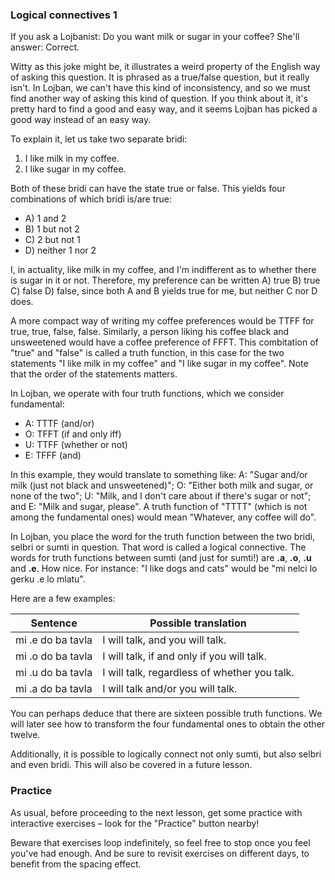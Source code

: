 ### Logical connectives 1

<!--
This lesson is still under construction.
Please check back in a few weeks.
-->

<!--
Lojban is said to be a logical language.
So, well, it gotta have some logical connectives, right?
Surprise, surprise, turns out it does!
-->

If you ask a Lojbanist: Do you want milk or sugar in your coffee? She'll answer: Correct.

Witty as this joke might be, it illustrates a weird property of the English way of asking this question.
It is phrased as a true/false question, but it really isn't.
In Lojban, we can't have this kind of inconsistency, and so we must find another way of asking this kind of question.
If you think about it, it's pretty hard to find a good and easy way, and it seems Lojban has picked a good way instead of an easy way.

To explain it, let us take two separate bridi:

1. I like milk in my coffee.
2. I like sugar in my coffee.

Both of these bridi can have the state true or false. This yields four combinations of which bridi is/are true:

* A) 1 and 2
* B) 1 but not 2
* C) 2 but not 1
* D) neither 1 nor 2

I, in actuality, like milk in my coffee, and I'm indifferent as to whether there is sugar in it or not.
Therefore, my preference can be written A) true B) true C) false D) false, since both A and B yields true for me, but neither C nor D does.

A more compact way of writing my coffee preferences would be TTFF for true, true, false, false.
Similarly, a person liking his coffee black and unsweetened would have a coffee preference of FFFT.
This combitation of "true" and "false" is called a truth function, in this case for the two statements "I like milk in my coffee" and "I like sugar in my coffee".
Note that the order of the statements matters.

In Lojban, we operate with four truth functions, which we consider fundamental:

* A: TTTF (and/or)
* O: TFFT (if and only iff)
* U: TTFF (whether or not)
* E: TFFF (and)

In this example, they would translate to something like: A: "Sugar and/or milk (just not black and unsweetened)"; O: "Either both milk and sugar, or none of the two"; U: "Milk, and I don't care about if there's sugar or not"; and E: "Milk and sugar, please".
A truth  function of "TTTT" (which is not among the fundamental ones) would mean "Whatever, any coffee will do".

In Lojban, you place the word for the truth function between the two bridi, selbri or sumti in question.
That word is called a logical connective.
The words for truth functions between sumti (and just for sumti!) are **.a**, **.o**, **.u** and **.e**.
How nice.
For instance: "I like dogs and cats" would be "mi nelci lo gerku .e lo mlatu".

Here are a few examples:

|Sentence|Possible translation|
|--------|-----------|
|mi .e do ba tavla|I will talk, and you will talk.|
|mi .o do ba tavla|I will talk, if and only if you will talk.|
|mi .u do ba tavla|I will talk, regardless of whether you talk.|
|mi .a do ba tavla|I will talk and/or you will talk.|

You can perhaps deduce that there are sixteen possible truth functions.
We will later see how to transform the four fundamental ones to obtain the other twelve.

Additionally, it is possible to logically connect not only sumti, but also selbri and even bridi.
This will also be covered in a future lesson.

### Practice

As usual, before proceeding to the next lesson, get some practice with interactive exercises &ndash; look for the "Practice" button nearby!

Beware that exercises loop indefinitely, so feel free to stop once you feel you've had enough.
And be sure to revisit exercises on different days, to benefit from the spacing effect.
